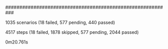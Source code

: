 
###########################################################

1035 scenarios (18 failed, 577 pending, 440 passed)

4517 steps (18 failed, 1878 skipped, 577 pending, 2044 passed)

0m20.761s
